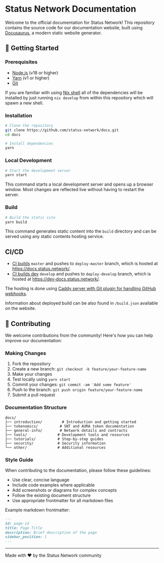 # Status Network Documentation

Welcome to the official documentation for Status Network! This repository contains the source code for our documentation website, built using [Docusaurus](https://docusaurus.io/), a modern static website generator.

## 🚀 Getting Started

### Prerequisites

- [Node.js](https://nodejs.org/en/) (v18 or higher)
- [Yarn](https://yarnpkg.com/) (v1 or higher)
- [Git](https://git-scm.com/)

If you are familiar with using [Nix shell](https://nix.dev/manual/nix/2.17/command-ref/new-cli/nix3-develop) all of the dependencies will be installed by just running `nix develop` from within this repository which will spawn a new shell.

### Installation

```bash
# Clone the repository
git clone https://github.com/status-network/docs.git
cd docs

# Install dependencies
yarn
```

### Local Development

```bash
# Start the development server
yarn start
```

This command starts a local development server and opens up a browser window. Most changes are reflected live without having to restart the server.

### Build

```bash
# Build the static site
yarn build
```

This command generates static content into the `build` directory and can be served using any static contents hosting service.


## CI/CD

- [CI builds](https://ci.infra.status.im/job/website/job/docs.status.network/) `master` and pushes to `deploy-master` branch, which is hosted at <https://docs.status.network/>.
- [CI builds dev](https://ci.infra.status.im/job/website/job/dev-docs.status.network/) `develop` and pushes to `deploy-develop` branch, which is hosted at <https://dev-docs.status.network/>.

The hosting is done using [Caddy server with Git plugin for handling GitHub webhooks](https://github.com/status-im/infra-misc/blob/master/ansible/roles/caddy-git).

Information about deployed build can be also found in `/build.json` available on the website.

## 📝 Contributing

We welcome contributions from the community! Here's how you can help improve our documentation:

### Making Changes

1. Fork the repository
2. Create a new branch: `git checkout -b feature/your-feature-name`
3. Make your changes
4. Test locally using `yarn start`
5. Commit your changes: `git commit -am 'Add some feature'`
6. Push to the branch: `git push origin feature/your-feature-name`
7. Submit a pull request

### Documentation Structure

```
docs/
├── introduction/         # Introduction and getting started
├── tokenomics/          # SNT and AURA token documentation
├── general-info/        # Network details and contracts
├── tools/              # Development tools and resources
├── tutorials/          # Step-by-step guides
├── security/           # Security information
└── other/              # Additional resources
```

### Style Guide

When contributing to the documentation, please follow these guidelines:

- Use clear, concise language
- Include code examples where applicable
- Add screenshots or diagrams for complex concepts
- Follow the existing document structure
- Use appropriate frontmatter for all markdown files

Example markdown frontmatter:
```md
---
id: page-id
title: Page Title
description: Brief description of the page
sidebar_position: 1
---
```

---

Made with ❤️ by the Status Network community